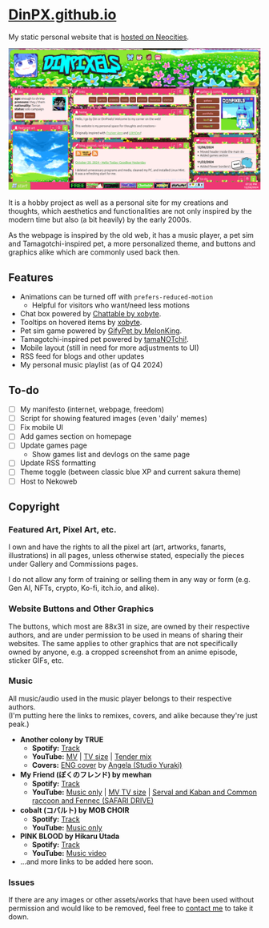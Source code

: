 # [DinPX.github.io](https://dinpx.github.io/)
My static personal website that is [hosted on Neocities](https://dinpixels.neocities.org).

![homepage preview](/preview.png)

It is a hobby project as well as a personal site for my creations and thoughts, which aesthetics and functionalities are not only inspired by the modern time but also (a bit heavily) by the early 2000s.

As the webpage is inspired by the old web, it has a music player, a pet sim and Tamagotchi-inspired pet, a more personalized theme, and buttons and graphics alike which are commonly used back then.

## Features
- Animations can be turned off with `prefers-reduced-motion`
    - Helpful for visitors who want/need less motions
- Chat box powered by [Chattable by xobyte](https://iframe.chat/).
- Tooltips on hovered items by [xobyte](https://andrew-grider.com/).
- Pet sim game powered by [GifyPet by MelonKing](https://gifypet.neocities.org/).
- Tamagotchi-inspired pet powered by [tamaNOTchi!](https://tamanotchi.world/).
- Mobile layout (still in need for more adjustments to UI)
- RSS feed for blogs and other updates
- My personal music playlist (as of Q4 2024)

## To-do
- [ ] My manifesto (internet, webpage, freedom)
- [ ] Script for showing featured images (even 'daily' memes)
- [ ] Fix mobile UI
- [ ] Add games section on homepage
- [ ] Update games page
    - Show games list and devlogs on the same page
- [ ] Update RSS formatting
- [ ] Theme toggle (between classic blue XP and current sakura theme)
- [ ] Host to Nekoweb

## Copyright
### Featured Art, Pixel Art, etc.
I own and have the rights to all the pixel art (art, artworks, fanarts, illustrations) in all pages, unless otherwise stated, especially the pieces under Gallery and Commissions pages.

I do not allow any form of training or selling them in any way or form (e.g. Gen AI, NFTs, crypto, Ko-fi, itch.io, and alike).

### Website Buttons and Other Graphics
The buttons, which most are 88x31 in size, are owned by their respective authors, and are under permission to be used in means of sharing their websites. The same applies to other graphics that are not specifically owned by anyone, e.g. a cropped screenshot from an anime episode, sticker GIFs, etc.

### Music
All music/audio used in the music player belongs to their respective authors.  
(I'm putting here the links to remixes, covers, and alike because they're just peak.)
- **Another colony by TRUE**
    - **Spotify:** [Track](https://open.spotify.com/track/6PhLTa3YsokPwiWbztNeYp)
    - **YouTube:** [MV](https://www.youtube.com/watch?v=x2wUyP0l4bw) | [TV size](https://www.youtube.com/watch?v=lzQgZRt4wGc) | [Tender mix](https://www.youtube.com/watch?v=C7a-V1pGBjQ)
    - **Covers:** [ENG cover](https://www.youtube.com/watch?v=6Lw-xjxiWQw) by [Angela (Studio Yuraki)](https://twitter.com/bonbonangel_/status/1416837917062819840)
- **My Friend (ぼくのフレンド) by mewhan**
    - **Spotify:** [Track](https://open.spotify.com/track/5AH0F230K1ab9TPYUA3wR5)
    - **YouTube:** [Music only](https://www.youtube.com/watch?v=83xwNaTUB54) | [MV TV size](https://www.youtube.com/watch?v=LOKM9Gl3cA4) | [Serval and Kaban and Common raccoon and Fennec (SAFARI DRIVE)](https://www.youtube.com/watch?v=NTsvgqRwUIc)
- **cobalt (コバルト) by MOB CHOIR**
    - **Spotify:** [Track](https://open.spotify.com/track/4O8puCX5HdcMUn6JvCuAbC)
    - **YouTube:** [Music only](https://www.youtube.com/watch?v=NWwDm5AUFFw)
- **PINK BLOOD by Hikaru Utada**
    - **Spotify:** [Track](https://open.spotify.com/track/39lq5gU4lPc0rYVaRo0stH)
    - **YouTube:** [Music video](https://www.youtube.com/watch?v=U_Ry2dM0B34)
- ...and more links to be added here soon.

### Issues
If there are any images or other assets/works that have been used without permission and would like to be removed, feel free to [contact me](mailto:dinpixels@proton.me) to take it down.